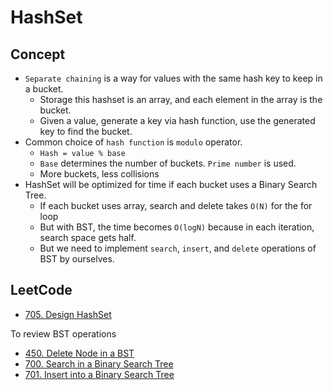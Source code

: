 # HashSet

## Concept

- `Separate chaining` is a way for values with the same hash key to keep in a bucket.
  - Storage this hashset is an array, and each element in the array is the bucket.
  - Given a value, generate a key via hash function, use the generated key to find the bucket.
- Common choice of `hash function` is `modulo` operator.
  - `Hash = value % base`
  - `Base` determines the number of buckets. `Prime number` is used.
  - More buckets, less collisions
- HashSet will be optimized for time if each bucket uses a Binary Search Tree.
  - If each bucket uses array, search and delete takes `O(N)` for the for loop
  - But with BST, the time becomes `O(logN)` because in each iteration, search space gets half.
  - But we need to implement `search`, `insert`, and `delete` operations of BST by ourselves.

## LeetCode

- [705. Design HashSet](https://leetcode.com/problems/design-hashset/)

To review BST operations

- [450. Delete Node in a BST](https://leetcode.com/problems/delete-node-in-a-bst/)
- [700. Search in a Binary Search Tree](https://leetcode.com/problems/search-in-a-binary-search-tree/)
- [701. Insert into a Binary Search Tree](https://leetcode.com/problems/insert-into-a-binary-search-tree/)
